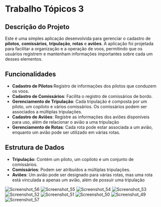 # Trabalho Tópicos 3

## Descrição do Projeto

Este é uma simples aplicação desenvolvida para gerenciar o cadastro de **pilotos**, **comissários**, **tripulação**, **rotas** e **aviões**. A aplicação foi projetada para facilitar a organização e a operação de voos, permitindo que os usuários registrem e mantenham informações importantes sobre cada um desses elementos.

## Funcionalidades

- **Cadastro de Pilotos**:Registro de informações dos pilotos que conduzem os voos.
- **Cadastro de Comissários**: Facilita o registro de comissários de bordo.
- **Gerenciamento de Tripulação**: Cada tripulação é composta por um piloto, um copiloto e vários comissários. Os comissários podem ser associados a múltiplas tripulações.
- **Cadastro de Aviões**: Registre as informações dos aviões disponíveis para uso, além de relacionar o avião a uma tripulação
- **Gerenciamento de Rotas**: Cada rota pode estar associada a um avião, enquanto um avião pode ser utilizado em várias rotas.

## Estrutura de Dados

- **Tripulação**: Contém um piloto, um copiloto e um conjunto de comissários.
- **Comissários**: Podem ser atribuídos a múltiplas tripulações.
- **Aviões**: Um avião pode ser designado para várias rotas, mas uma rota está vinculada a apenas um avião, além de possuir uma tripulação




![Screenshot_56](https://github.com/user-attachments/assets/3ba74aa2-a0b8-4651-a7ab-894094461d8e)
![Screenshot_55](https://github.com/user-attachments/assets/99f61f2f-77d8-4cf0-94e2-6cb100088868)
![Screenshot_54](https://github.com/user-attachments/assets/e8b8e6c0-327b-4679-aba1-8e161ae17aab)
![Screenshot_53](https://github.com/user-attachments/assets/3972403b-ea1e-4ff8-bea6-da0d736645e9)
![Screenshot_52](https://github.com/user-attachments/assets/d44de18a-204c-415f-a607-673037770997)
![Screenshot_51](https://github.com/user-attachments/assets/bfdef308-9487-4a9e-ae56-4604a34929b9)
![Screenshot_50](https://github.com/user-attachments/assets/0f123aa3-3112-491f-8859-58bef68afbe1)
![Screenshot_49](https://github.com/user-attachments/assets/4ee5c6d2-2529-4d7b-8cbe-53b8e2ef6e69)
![Screenshot_57](https://github.com/user-attachments/assets/230eb73a-38e0-41db-8cdb-c922ff186366)
